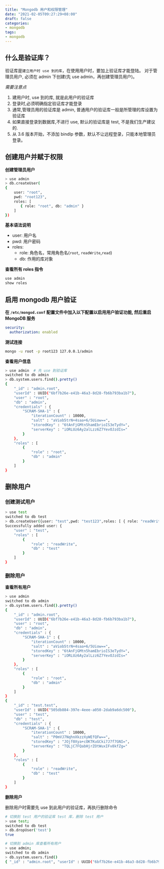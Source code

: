 ```yaml
---
title: "Mongodb 用户和权限管理"
date: "2021-02-05T09:27:29+08:00"
draft: false
categories:
- mongodb
tags:
- mongodb
---
```


## 什么是验证库？

验证库是`建立用户时 use 到的库`，在使用用户时，要加上验证库才能登陆。
对于管理员用户, 必须在 admin 下创建(先 use admin，再创建管理员用户)。

*需要注意点*

1. 建用户时, use 到的库, 就是此用户的验证库
2. 登录时,必须明确指定验证库才能登录
3. 通常,管理员用的验证库是 admin, 普通用户的验证库一般是所管理的库设置为验证库
4. 如果直接登录到数据库,不进行 use, 默认的验证库是 test, 不是我们生产建议的.
5. 从 3.6 版本开始，不添加 bindIp 参数，默认不让远程登录，只能本地管理员登录。

## 创建用户并赋于权限

**创建管理员用户**

```bash
> use admin 
> db.createUser(
{
    user: "root",
    pwd: "root123",
    roles: [
       { role: "root", db: "admin" }
    ]
})
```

**基本语法说明**

- user: 用户名
- pwd: 用户密码
- roles:
  - role: 角色名，常用角色名(`root`, `readWrite`,`read`)
  - db: 作用的库对象

**查看所有 roles 指令**

```javascript
use admin
show roles
```

## 启用 mongodb 用户验证

**在 `/etc/mongod.conf` 配置文件中加入以下配置以启用用户验证功能, 然后重启 MongoDB 服务**

```yaml
security:
  authorization: enabled
```

**测试连接**

```bash
mongo -u root -p root123 127.0.0.1/admin
```

**查看用户信息**

```bash
> use admin  # 先 use 到验证库
switched to db admin
> db.system.users.find().pretty()
{
	"_id" : "admin.root",
	"userId" : UUID("6bf7b26e-e41b-46a3-8d28-fb6b793ba1b7"),
	"user" : "root",
	"db" : "admin",
	"credentials" : {
		"SCRAM-SHA-1" : {
			"iterationCount" : 10000,
			"salt" : "aViob5trN+4saa+6/5Uiow==",
			"storedKey" : "6tAnFjGMtn5hamEbrioIS3eTydY=",
			"serverKey" : "iORLUz6Ay2alLzz6Z7YevOJzdIs="
		}
	},
	"roles" : [
		{
			"role" : "root",
			"db" : "admin"
		}
	]
}
```

## 删除用户

### 创建测试用户

```bash
> use test
switched to db test
> db.createUser({user: "test",pwd: "test123",roles: [ { role: "readWrite" , db: "test" }]})
Successfully added user: {
	"user" : "test",
	"roles" : [
		{
			"role" : "readWrite",
			"db" : "test"
		}
	]
}
```

### 删除用户

**查看所有用户**

```bash
> use admin
switched to db admin
> db.system.users.find().pretty()
{
	"_id" : "admin.root",
	"userId" : UUID("6bf7b26e-e41b-46a3-8d28-fb6b793ba1b7"),
	"user" : "root",
	"db" : "admin",
	"credentials" : {
		"SCRAM-SHA-1" : {
			"iterationCount" : 10000,
			"salt" : "aViob5trN+4saa+6/5Uiow==",
			"storedKey" : "6tAnFjGMtn5hamEbrioIS3eTydY=",
			"serverKey" : "iORLUz6Ay2alLzz6Z7YevOJzdIs="
		}
	},
	"roles" : [
		{
			"role" : "root",
			"db" : "admin"
		}
	]
}
{
	"_id" : "test.test",
	"userId" : UUID("505db884-397e-4eee-a050-2dab9a6dc500"),
	"user" : "test",
	"db" : "test",
	"credentials" : {
		"SCRAM-SHA-1" : {
			"iterationCount" : 10000,
			"salt" : "P0mVJ7NqhnXkzzXyWEfQFw==",
			"storedKey" : "JOjf0Xya+cOKTKuGCki7J7f7GNI=",
			"serverKey" : "TQLjC7FQabHjrZOtWuxIFv8kfZg="
		}
	},
	"roles" : [
		{
			"role" : "readWrite",
			"db" : "test"
		}
	]
}
```

**删除用户**

删除用户时需要先 use 到此用户的验证库，再执行删除命令

```bash
# 切换到 test 用户的验证库 test 库，删除 test 用户
> use test;
switched to db test
> db.dropUser('test')
true

# 切换到 admin 库查看所有用户
> use admin;
switched to db admin
> db.system.users.find()
{ "_id" : "admin.root", "userId" : UUID("6bf7b26e-e41b-46a3-8d28-fb6b793ba1b7"), "user" : "root", "db" : "admin", "credentials" : { "SCRAM-SHA-1" : { "iterationCount" : 10000, "salt" : "aViob5trN+4saa+6/5Uiow==", "storedKey" : "6tAnFjGMtn5hamEbrioIS3eTydY=", "serverKey" : "iORLUz6Ay2alLzz6Z7YevOJzdIs=" } }, "roles" : [ { "role" : "root", "db" : "admin" } ] }
```